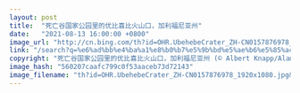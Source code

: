 ```yaml
---
layout: post
title:  "死亡谷国家公园里的优比喜比火山口，加利福尼亚州"
date:   "2021-08-13 16:00:00 +0800"
image_url: "http://cn.bing.com/th?id=OHR.UbehebeCrater_ZH-CN0157876978_1920x1080.jpg&rf=LaDigue_1920x1080.jpg&pid=hp"
link: "/search?q=%e6%ad%bb%e4%ba%a1%e8%b0%b7%e5%9b%bd%e5%ae%b6%e5%85%ac%e5%9b%ad&form=hpcapt&mkt=zh-cn"
copyright: "死亡谷国家公园里的优比喜比火山口，加利福尼亚州 (© Albert Knapp/Alamy)"
image_hash: "560207caafc799c0f53aaceb73d72143"
image_filename: "th?id=OHR.UbehebeCrater_ZH-CN0157876978_1920x1080.jpg&rf=LaDigue_1920x1080.jpg&pid=hp"
---
```

